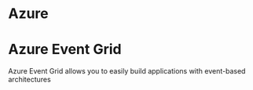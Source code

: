 # Azure

# Azure Event Grid 

Azure Event Grid allows you to easily build applications with event-based architectures

